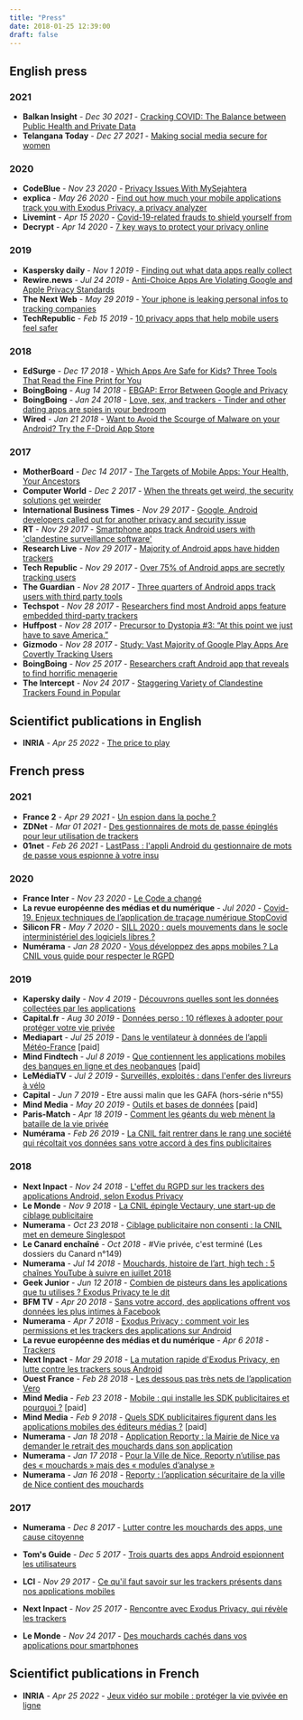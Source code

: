 ```yaml
---
title: "Press"
date: 2018-01-25 12:39:00
draft: false
---
```


## English press

### 2021

* **Balkan Insight** - *Dec 30 2021* - [Cracking COVID: The Balance between Public Health and Private Data](https://balkaninsight.com/2021/12/30/cracking-covid-the-balance-between-public-health-and-private-data/)
* **Telangana Today** - *Dec 27 2021* - [Making social media secure for women](https://telanganatoday.com/cyber-talk-making-social-media-secure-for-women)

### 2020

* **CodeBlue** - *Nov 23 2020* - [Privacy Issues With MySejahtera](https://codeblue.galencentre.org/2020/11/23/privacy-issues-with-mysejahtera-george-mathews/)
* **explica** - *May 26 2020* - [Find out how much your mobile applications track you with Exodus Privacy, a privacy analyzer](https://www.explica.co/find-out-how-much-your-mobile-applications-track-you-with-exodus-privacy-a-privacy-analyzer/)
* **Livemint** - *Apr 15 2020* - [Covid-19-related frauds to shield yourself from](https://www.livemint.com/money/personal-finance/covid-19-related-frauds-to-shield-yourself-from-11586972212973.html)
* **Decrypt** - *Apr 14 2020* - [7 key ways to protect your privacy online](https://decrypt.co/25414/7-key-ways-to-protect-your-privacy-online)

### 2019

* **Kaspersky daily** - *Nov 1 2019* - [Finding out what data apps really collect](https://www.kaspersky.com/blog/check-what-data-apps-collect/29120/)
* **Rewire.news** - *Jul 24 2019* - [Anti-Choice Apps Are Violating Google and Apple Privacy Standards](https://rewire.news/article/2019/07/24/anti-choice-apps-are-violating-google-and-apple-privacy-standards/)
* **The Next Web** - *May 29 2019* - [Your iphone is leaking personal infos to tracking companies](https://thenextweb.com/apps/2019/05/29/your-iphone-is-leaking-personal-info-to-tracking-companies/)
* **TechRepublic** - *Feb 15 2019* - [10 privacy apps that help mobile users feel safer](https://www.techrepublic.com/pictures/photos-10-privacy-apps-that-help-mobile-users-feel-safer/10/)

### 2018

* **EdSurge** - *Dec 17 2018* - [Which Apps Are Safe for Kids? Three Tools That Read the Fine Print for You](https://www.edsurge.com/news/2018-12-17-which-apps-are-safe-for-kids-three-tools-that-read-the-fine-print-for-you)
* **BoingBoing** - *Aug 14 2018* - [EBGAP: Error Between Google and Privacy](https://boingboing.net/2018/08/14/goober.html)
* **BoingBoing** - *Jan 24 2018* - [Love, sex, and trackers - Tinder and other dating apps are spies in your bedroom](https://boingboing.net/2018/01/24/love-sex-and-trackers-tind.html)
* **Wired** - *Jan 21 2018* - [Want to Avoid the Scourge of Malware on your Android? Try the F-Droid App Store](https://www.wired.com/story/android-users-to-avoid-malware-ditch-googles-app-store/)

### 2017

* **MotherBoard** - *Dec 14 2017* - [The Targets of Mobile Apps: Your Health, Your Ancestors](https://motherboard.vice.com/en_us/article/3kpagb/the-targets-of-mobile-apps-your-health-your-ancestors-and-your-baby)
* **Computer World** - *Dec 2 2017* - [When the threats get weird, the security solutions get weirder](https://www.computerworld.com/article/3239684/when-the-threats-get-weird-the-security-solutions-get-weirder.html)
* **International Business Times** - *Nov 29 2017* - [Google, Android developers called out for another privacy and security issue](http://www.ibtimes.sg/google-android-developers-called-out-another-privacy-security-issue-20828)
* **RT** - *Nov 29 2017* - [Smartphone apps track Android users with 'clandestine surveillance software'](https://www.rt.com/news/411194-android-phone-apps-privacy/)
* **Research Live** - *Nov 29 2017* - [Majority of Android apps have hidden trackers](https://www.research-live.com/article/news/majority-of-android-apps-have-hidden-trackers/id/5031202)
* **Tech Republic** - *Nov 29 2017* - [Over 75% of Android apps are secretly tracking users](https://www.techrepublic.com/article/over-75-of-android-apps-are-secretly-tracking-users/)
* **The Guardian** - *Nov 28 2017* - [Three quarters of Android apps track users with third party tools](https://www.theguardian.com/technology/2017/nov/28/android-apps-third-party-tracker-google-privacy-security-yale-university)
* **Techspot** - *Nov 28 2017* - [Researchers find most Android apps feature embedded third-party trackers](https://www.techspot.com/news/72066-researchers-find-most-android-apps-feature-embedded-third.html)
* **Huffpost** - *Nov 28 2017* - [Precursor to Dystopia #3: “At this point we just have to save America.”](https://www.huffingtonpost.com/entry/precursor-to-dystopia-3-at-this-point-we-just-have_us_5a1e39b9e4b09de1c3585138)
* **Gizmodo** - *Nov 28 2017* - [Study: Vast Majority of Google Play Apps Are Covertly Tracking Users](https://gizmodo.com/study-vast-majority-of-google-play-apps-are-covertly-t-1820821682)
* **BoingBoing** - *Nov 25 2017* - [Researchers craft Android app that reveals to find horrific menagerie](https://boingboing.net/2017/11/25/la-la-la-cant-hear-you.html)
* **The Intercept** - *Nov 24 2017* - [Staggering Variety of Clandestine Trackers Found in Popular](https://theintercept.com/2017/11/24/staggering-variety-of-clandestine-trackers-found-in-popular-android-apps/)

## Scientifict publications in English

* **INRIA** - *Apr 25 2022* - [The price to play](https://dl.acm.org/doi/abs/10.1145/3485447.3512279)

## French press

### 2021

* **France 2** - *Apr 29 2021* - [Un espion dans la poche ?](https://www.francetvinfo.fr/internet/telephonie/video-un-espion-dans-la-poche_4507625.html)
* **ZDNet** - *Mar 01 2021* - [Des gestionnaires de mots de passe épinglés pour leur utilisation de trackers](https://www.zdnet.fr/actualites/des-gestionnaires-de-mot-de-passe-epingles-pour-leurs-utilisations-de-trackers-39918681.htm)
* **01net** - *Feb 26 2021* - [LastPass : l'appli Android du gestionnaire de mots de passe vous espionne à votre insu](https://www.01net.com/actualites/lastpass-l-appli-android-du-gestionnaire-de-mots-de-passe-vous-espionne-a-votre-insu-2036172.html)

### 2020

* **France Inter** - *Nov 23 2020* - [Le Code a changé](https://www.franceinter.fr/emissions/le-code-a-change/ils-cherchent-les-trucs-bizarres-qu-il-y-a-dans-vos-telephones-rencontre-avec-des-traqueurs-de-trackers)
* **La revue européenne des médias et du numérique** - *Jul 2020* - [Covid-19. Enjeux techniques de l’application de traçage numérique StopCovid](https://la-rem.eu/2020/07/covid-19-enjeux-techniques-de-lapplication-de-tracage-numerique-stopcovid/)
* **Silicon FR** - *May 7 2020* - [SILL 2020 : quels mouvements dans le socle interministériel des logiciels libres ?](https://www.silicon.fr/sill-2020-quels-mouvements-dans-le-socle-interministeriel-de-logiciels-libres-339273.html)
* **Numérama** - *Jan 28 2020* - [Vous développez des apps mobiles ? La CNIL vous guide pour respecter le RGPD](https://www.numerama.com/tech/602162-vous-developpez-des-apps-mobiles-la-cnil-vous-guide-pour-respecter-le-rgpd.html)

### 2019

* **Kapersky daily** - *Nov 4 2019* - [Découvrons quelles sont les données collectées par les applications](https://www.kaspersky.fr/blog/check-what-data-apps-collect/12481/)
* **Capital.fr** - *Aug 30 2019* - [Données perso : 10 réflexes à adopter pour protéger votre vie privée](https://www.capital.fr/lifestyle/donnees-perso-10-reflexes-a-adopter-pour-proteger-votre-vie-privee-1348732)
* **Mediapart** - *Jul 25 2019* - [Dans le ventilateur à données de l’appli Météo-France](https://www.mediapart.fr/journal/economie/250719/dans-le-ventilateur-donnees-de-l-appli-meteo-france) [paid]
* **Mind Findtech** - *Jul 8 2019* - [Que contiennent les applications mobiles des banques en ligne et des neobanques](https://www.mindfintech.fr/article/15944/que-contiennent-les-applications-mobiles-des-banques-en-ligne-et-des-neobanques/) [paid]
* **LeMédiaTV** - *Jul 2 2019* - [Surveillés, exploités : dans l'enfer des livreurs à vélo](https://youtu.be/vASAMVRiy8s?t=1725)
* **Capital** - *Jun 7 2019* - Etre aussi malin que les GAFA (hors-série n°55)
* **Mind Media** - *May 20 2019* - [Outils et bases de données](https://www.mindnews.fr/article/15459/outils-et-bases-de-donnees/) [paid]
* **Paris-Match** - *Apr 18 2019* - [Comment les géants du web mènent la bataille de la vie privée](https://www.parismatch.com/Actu/Economie/Comment-les-geants-du-web-menent-la-bataille-de-la-vie-privee-1619290)
* **Numérama** - *Feb 26 2019* - [La CNIL fait rentrer dans le rang une société qui récoltait vos données sans votre accord à des fins publicitaires](https://www.numerama.com/politique/467301-la-cnil-fait-rentrer-dans-le-rang-une-societe-qui-recoltait-vos-donnees-sans-votre-accord-a-des-fins-publicitaires.html)

### 2018

* **Next Inpact** - *Nov 24 2018* - [L'effet du RGPD sur les trackers des applications Android, selon Exodus Privacy](https://www.nextinpact.com/news/107335-leffet-rgpd-sur-trackers-applications-android-selon-exodus-privacy.htm)
* **Le Monde** - *Nov 9 2018* - [La CNIL épingle Vectaury, une start-up de ciblage publicitaire](https://www.lemonde.fr/pixels/article/2018/11/09/la-cnil-epingle-vectaury-une-start-up-de-ciblage-publicitaire_5381237_4408996.html)
* **Numerama** - *Oct 23 2018* - [Ciblage publicitaire non consenti : la CNIL met en demeure Singlespot](https://www.numerama.com/politique/433865-ciblage-publicitaire-non-consenti-la-cnil-met-en-demeure-singlespot.html)
* **Le Canard enchaîné** - *Oct 2018* - #Vie privée, c'est terminé (Les dossiers du Canard n°149)
* **Numerama** - *Jul 14 2018* - [Mouchards, histoire de l’art, high tech : 5 chaînes YouTube à suivre en juillet 2018](https://www.numerama.com/pop-culture/393078-mouchards-histoire-de-lart-high-tech-5-chaines-youtube-a-suivre-en-juillet-2018.html)
* **Geek Junior** - *Jun 12 2018* - [Combien de pisteurs dans les applications que tu utilises ? Exodus Privacy te le dit](https://www.geekjunior.fr/combien-pisteurs-applications-utilises-exodus-privacy-22542/)
* **BFM TV** - *Apr 20 2018* - [Sans votre accord, des applications offrent vos données les plus intimes à Facebook](https://www.bfmtv.com/economie/entreprises/services/sans-votre-accord-des-applications-offrent-vos-donnees-les-plus-intimes-a-facebook_AN-201804200218.html)
* **Numerama** - *Apr 7 2018* - [Exodus Privacy : comment voir les permissions et les trackers des applications sur Android](https://www.numerama.com/tech/340529-exodus-privacy-comment-voir-les-permissions-et-les-trackers-des-applications-sur-android.html)
* **La revue européenne des médias et du numérique** - *Apr 6 2018* - [Trackers](http://la-rem.eu/2018/04/06/trackers/)
* **Next Inpact** - *Mar 29 2018* - [La mutation rapide d'Exodus Privacy, en lutte contre les trackers sous Android](https://www.nextinpact.com/news/106366-la-mutation-rapide-dexodus-privacy-en-lutte-contre-trackers-sous-android.htm)
* **Ouest France** - *Feb 28 2018* - [Les dessous pas très nets de l’application Vero](https://www.ouest-france.fr/leditiondusoir/data/20008/reader/reader.html?t=1519838021327#!preferred/1/package/20008/pub/28752/page/7)
* **Mind Media** - *Feb 23 2018* - [Mobile : qui installe les SDK publicitaires et pourquoi ?](https://www.mindnews.fr/article/11417/mobile-qui-installe-les-sdk-publicitaires-et-pourquoi/) [paid]
* **Mind Media** - *Feb 9 2018* - [Quels SDK publicitaires figurent dans les applications mobiles des éditeurs médias ?](https://www.mindnews.fr/article/11369/quels-sdk-publicitaires-figurent-dans-les-applications-mobiles-des-editeurs-medias/) [paid]
* **Numerama** - *Jan 18 2018* - [Application Reporty : la Mairie de Nice va demander le retrait des mouchards dans son application](https://www.numerama.com/politique/322446-application-reporty-la-mairie-de-nice-va-demander-le-retrait-des-mouchards-dans-son-application.html)
* **Numerama** - *Jan 17 2018* - [Pour la Ville de Nice, Reporty n’utilise pas des « mouchards » mais des « modules d’analyse »](https://www.numerama.com/politique/322286-pour-la-ville-de-nice-reporty-nutilise-pas-des-mouchards-mais-des-modules-danalyse-explications.html)
* **Numerama** - *Jan 16 2018* - [Reporty : l’application sécuritaire de la ville de Nice contient des mouchards](https://www.numerama.com/politique/321656-reporty-lapplication-securitaire-de-la-ville-de-nice-contient-des-mouchards.html)

### 2017

* **Numerama** - *Dec 8 2017* - [Lutter contre les mouchards des apps, une cause citoyenne](https://www.numerama.com/politique/313309-lutter-contre-les-mouchards-des-apps-une-cause-citoyenne-voici-lhistoire-dexodus-privacy.html)
* **Tom's Guide** - *Dec 5 2017* - [Trois quarts des apps Android espionnent les utilisateurs](https://www.tomsguide.fr/actualite/applications-android-espionnage-utilisateurs,60333.html)
* **LCI** - *Nov 29 2017* - [Ce qu'il faut savoir sur les trackers présents dans nos applications mobiles](https://www.lci.fr/high-tech/une-invasion-de-trackers-dans-nos-applications-le-bon-coin-allo-cine-mobiles-android-iphone-2071872.html)

* **Next Inpact** - *Nov 25 2017* - [Rencontre avec Exodus Privacy, qui révèle les trackers](https://www.nextinpact.com/news/105655-rencontre-avec-exodus-privacy-qui-revele-trackers-applications-android.htm)

* **Le Monde** - *Nov 24 2017* - [Des mouchards cachés dans vos applications pour smartphones](http://www.lemonde.fr/pixels/article/2017/11/24/des-mouchards-caches-dans-vos-applications-pour-smartphones_5219892_4408996.html)

## Scientifict publications in French

* **INRIA** - *Apr 25 2022* - [Jeux vidéo sur mobile : protéger la vie pvivée en ligne](https://www.inria.fr/fr/jeux-video-smartphones-securite-donnees-personnelles-internet)
